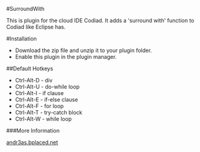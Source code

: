 #SurroundWith

This is plugin for the cloud IDE Codiad. It adds a 'surround with' function to Codiad like Eclipse has.

#Installation

- Download the zip file and unzip it to your plugin folder.
- Enable this plugin in the plugin manager.


##Default Hotkeys

- Ctrl-Alt-D  - div  
- Ctrl-Alt-U  - do-while loop  
- Ctrl-Alt-I  - if clause  
- Ctrl-Alt-E  - if-else clause  
- Ctrl-Alt-F  - for loop  
- Ctrl-Alt-T  - try-catch block  
- Ctrl-Alt-W  - while loop  


###More Information

[andr3as.bplaced.net](http://www.andr3as.bplaced.net "More Information")